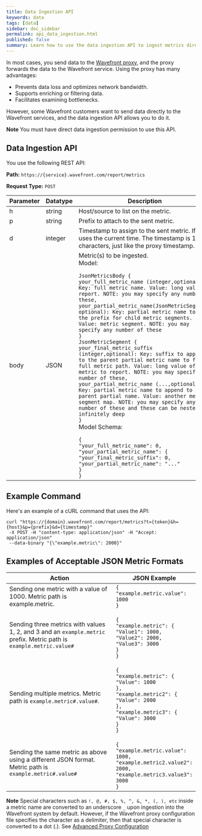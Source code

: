 ```yaml
---
title: Data Ingestion API
keywords: data
tags: [data]
sidebar: doc_sidebar
permalink: api_data_ingestion.html
published: false
summary: Learn how to use the data ingestion API to ingest metrics directly into the Wavefront service.
---
```


In most cases, you send data to the [Wavefront proxy](proxies.html), and the proxy forwards the data to the Wavefront service. Using the proxy has many advantages:
* Prevents data loss and optimizes network bandwidth.
* Supports enriching or filtering data.
* Facilitates examining bottlenecks.

However, some Wavefront customers want to send data directly to the Wavefront services, and the data ingestion API allows you to do it.

**Note** You must have direct data ingestion permission to use this API.

## Data Ingestion API

You use the following REST API:

**Path:** `https://{service}.wavefront.com/report/metrics`

**Request Type:** `POST`

<table>
<tbody>
<thead>
<tr><th width="20%">Parameter</th><th width="20%">Datatype</th><th width="80%">Description</th></tr>
</thead>
<tr>
<td>h</td>
<td>string
</td>
<td>
Host/source to list on the metric.
</td>
</tr>
<tr>
<td>p</td>
<td>string
</td>
<td>Prefix to attach to the sent metric.
</td>
</tr>
<tr>
<td>d</td>
<td>integer
</td>
<td>
Timestamp to assign to the sent metric. If null, uses the current time. The timestamp is 13 characters, just like the proxy timestamp.
</td>
</tr>
<tr>
<td>body</td>
<td>JSON
</td>
<td>Metric(s) to be ingested.
<div>
Model:</div>
<code>
JsonMetricsBody {
your_full_metric_name (integer,optional): Key: full metric name. Value: long value to report. NOTE: you may specify any number of these,
your_partial_metric_name(JsonMetricSegment, optional): Key: partial metric name to be the prefix for child metric segments. Value: metric segment. NOTE: you may specify any number of these
}
JsonMetricSegment {
your_final_metric_suffix (integer,optional): Key: suffix to append to the parent partial metric name to form a full metric path. Value: long value of the metric to report. NOTE: you may specify any number of these,
your_partial_metric_name (...,optional): Key: partial metric name to append to the parent partial name. Value: another metric segment map. NOTE: you may specify any number of these and these can be nested infinitely deep
}
</code>
<div>Model Schema:</div>
<code>
{
"your_full_metric_name": 0,
"your_partial_metric_name": {
"your_final_metric_suffix": 0,
"your_partial_metric_name": "..."
}
}
</code>
</td>
</tr>
</tbody>
</table>

## Example Command

Here's an example of a cURL command that uses the API:
```
curl "https://{domain}.wavefront.com/report/metrics?t={token}&h={host}&p={prefix}&d={timestamp}"
 -X POST -H "content-type: application/json" -H "Accept: application/json"
 --data-binary "{\"example.metric\": 2000}"
```

## Examples of Acceptable JSON Metric Formats

<table>
<tbody>
<thead><tr><th width="65%">Action</th><th width="35%">JSON Example</th></tr></thead>
<tr><td>Sending one metric with a value of 1000. Metric path is example.metric.</td>
<td><code>{
"example.metric.value": 1000
}
</code>
</td>
</tr>
<tr>
<td>Sending three metrics with values 1, 2, and 3 and an <code>example.metric</code> prefix. Metric path is <code>example.metric.value#</code></td>
<td><code>
{
"example.metric": {
"Value1": 1000,
"Value2": 2000,
"Value3": 3000
}
}
</code>
</td>
</tr>
<tr>
<td>Sending multiple metrics. Metric path is <code>example.metric#.value#</code>.</td>
<td><code>
{
"example.metric": {
"Value": 1000
},
"example.metric2": {
"Value": 2000
},
"example.metric3": {
"Value": 3000
}
}
</code>
</td>
</tr>
<tr>
<td>Sending the same metric as above using a different JSON format. Metric path is <code>example.metric#.value#</code></td>
<td><code>
{
"example.metric.value": 1000,
"example.metric2.value2": 2000,
"example.metric3.value3": 3000
}
</code>
</td>
</tr>
</tbody>
</table>

**Note** Special characters such as `!, @, #, $, %, ^, &, *, (, ), etc` inside a metric name are converted to an underscore `_` upon ingestion into the Wavefront system by default. However, if the Wavefront proxy configuration file specifies the character as a delimiter, then that special character is converted to a dot (.). See [Advanced Proxy Configuration](proxies_configuring.html)
